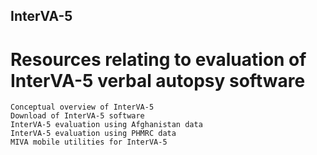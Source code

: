 ## InterVA-5
# Resources relating to evaluation of InterVA-5 verbal autopsy software



 	Conceptual overview of InterVA-5
	Download of InterVA-5 software
	InterVA-5 evaluation using Afghanistan data
	InterVA-5 evaluation using PHMRC data 
	MIVA mobile utilities for InterVA-5
